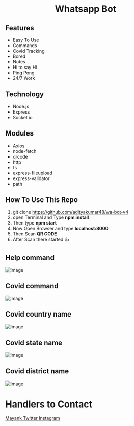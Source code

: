 # <div align="center">Whatsapp Bot</div>

## Features

- Easy To Use
- Commands
- Covid Tracking
- Bored
- Notes
- Hi to say Hi
- Ping Pong
- 24/7 Work

## Technology

- Node.js
- Express
- Socket io

## Modules

- Axios
- node-fetch
- qrcode
- http
- fs
- express-fileupload
- express-validator
- path

## How To Use This Repo
1. git clone https://github.com/adityakumar48/wa-bot-v4
2. open Terminal and Type **npm install**
3. Then type **npm start**
4. Now Open Browser and type **localhost:8000**
5. Then Scan **QR CODE**
6. After Scan there started 👍

## Help command 
![Image](https://github.com/madhukarmayank/wa-bot-v4/blob/master/img/help.jpg)
## Covid command
![image](https://github.com/madhukarmayank/wa-bot-v4/blob/master/img/covid.jpg)
## Covid country name
![Image](https://github.com/madhukarmayank/wa-bot-v4/blob/master/img/covid_india.jpg)
## Covid state name
![Image](https://github.com/madhukarmayank/wa-bot-v4/blob/master/img/covid_Chha.jpg)
## Covid district name
![Image](https://github.com/madhukarmayank/wa-bot-v4/blob/master/img/covid_durg.jpg)

# Handlers to Contact

<a href="https://github.com/madhukarmayank"> Mayank </a>
<a href="https://twitter.com/ranochtech"> Twitter </a>
<a href="https://instagram.com/ranochtech"> Instagram </a>
